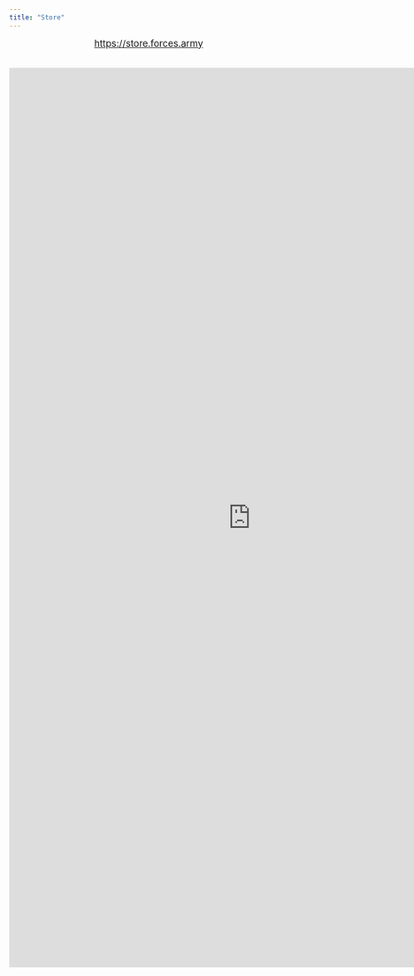 ```yaml
---
title: "Store"
---
```


<div style="text-align: center;">
  <span style="font-size: larger;">
    <a href="https://store.forces.army" rel="alternate me" target="_blank" title="">https://store.forces.army</a>
  </span><br />
  &nbsp;<br />
  &nbsp;
</div>

<iframe allowtransparency="true" height="1625" id="aStore" scrolling="no" src="http://astore.amazon.ca/forces-army-20" style="border: none; display: block; margin-left: auto; margin-right: auto; padding: 0; overflow: hidden;" width="871"></iframe>

<p>&nbsp;</p>
